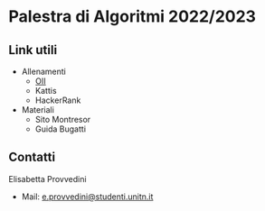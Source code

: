 # Palestra di Algoritmi 2022/2023

## Link utili
- Allenamenti
  - [OII](https://training.olinfo.it/#/overview)
  - Kattis
  - HackerRank
- Materiali
  - Sito Montresor
  - Guida Bugatti

## Contatti
Elisabetta Provvedini
- Mail: e.provvedini@studenti.unitn.it
